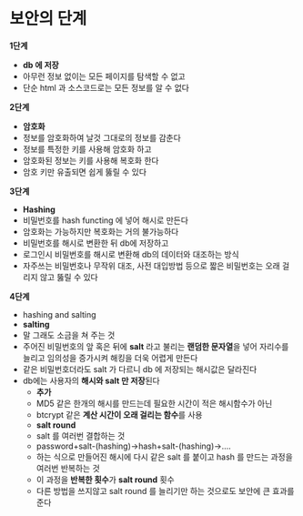 # 보안의 단계

**1단계**

- **db 에 저장**
- 아무런 정보 없이는 모든 페이지를 탐색할 수 없고
- 단순 html 과 소스코드로는 모든 정보를 알 수 없다

**2단계**

- **암호화**
- 정보를 암호화하여 날것 그대로의 정보를 감춘다
- 정보를 특정한 키를 사용해 암호화 하고
- 암호화된 정보는 키를 사용해 복호화 한다
- 암호 키만 유출되면 쉽게 뚫릴 수 있다

**3단계**

- **Hashing**
- 비밀번호를 hash functing 에 넣어 해시로 만든다
- 암호화는 가능하지만 복호화는 거의 불가능하다
- 비밀번호를 해시로 변환한 뒤 db에 저장하고
- 로그인시 비밀번호를 해시로 변환해 db의 데이터와 대조하는 방식
- 자주쓰는 비밀번호나 무작위 대조, 사전 대입방법 등으로 짧은 비밀번호는 오래 걸리지 않고 뚫릴 수 있다

**4단계**

- hashing and salting
- **salting**
- 말 그래도 소금을 쳐 주는 것
- 주어진 비밀번호의 앞 혹은 뒤에 **salt** 라고 불리는 **랜덤한 문자열**을 넣어 자리수를 늘리고 임의성을 증가시켜 해킹을 더욱 어렵게 만든다
- 같은 비밀번호더라도 salt 가 다르니 db 에 저장되는 해시값은 달라진다
- db에는 사용자의 **해시와 salt 만 저장**된다
    - **추가**
    - MD5 같은 한개의 해시를 만드는데 필요한 시간이 적은 해시함수가 아닌
    - btcrypt 같은 **계산 시간이 오래 걸리는 함수**를 사용
    - **salt round**
    - salt 를 여러번 결합하는 것
    - password+salt-(hashing)->hash+salt-(hashing)->….
    - 하는 식으로 만들어진 해시에 다시 같은 salt 를 붙이고 hash 를 만드는 과정을 여러번 반복하는 것
    - 이 과정을 **반복한 횟수**가 **salt round** 횟수
    - 다른 방법을 쓰지않고 salt round 를 늘리기만 하는 것으로도 보안에 큰 효과를 준다